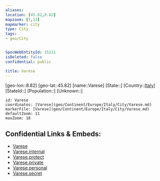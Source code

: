```yaml
---
aliases: 
location: [45.82,8.82]
mapzoom: [7,12] 
mapmarker: city 
type: City
tags:
- geo/City


SpocWebEntityId: 35211
isDeleted: false
confidential: public

title: Varese
---
```

[geo-lon::8.82]
[geo-lat::45.82]
[name::Varese]
[State::]
[Country::[Italy](geo/Continent/Europe/Italy.md)]
[StateId::]
[Population::]
[Unknown::]


```leaflet
id: Varese
coordinates: [Varese](geo/Continent/Europe/Italy/City/Varese.md)
markerFile: [Varese](geo/Continent/Europe/Italy/City/Varese.md)
defaultZoom: 11 
maxZoom: 18
```


## Confidential Links & Embeds: 
- [Varese](../../../../../../_public/geo/Continent/Europe/Italy/City/Varese.md) 
- [Varese.internal](../../../../../../_internal/geo/Continent/Europe/Italy/City/Varese.internal.md) 
- [Varese.protect](../../../../../../_protect/geo/Continent/Europe/Italy/City/Varese.protect.md) 
- [Varese.private](../../../../../../_private/geo/Continent/Europe/Italy/City/Varese.private.md) 
- [Varese.personal](../../../../../../_personal/geo/Continent/Europe/Italy/City/Varese.personal.md) 
- [Varese.secret](../../../../../../_secret/geo/Continent/Europe/Italy/City/Varese.secret.md) 
